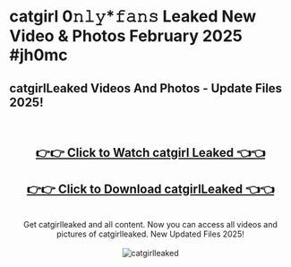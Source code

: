 # catgirl 0𝚗𝚕𝚢*𝚏𝚊𝚗𝚜 Leaked New Video & Photos February 2025 #jh0mc

<h2>catgirlLeaked Videos And Photos - Update Files 2025!</h2>
<br>
<div align="center">
<h2><a href="https://mediaupload.pro?title=catgirl&ref=11F" rel="nofollow">👉👉 Click to Watch catgirl Leaked 👈👈</a></h2>
<h2><a href="https://mediaupload.pro?title=catgirl&ref=11F" rel="nofollow">👉👉 Click to Download catgirlLeaked 👈👈</a></h2>
<br>
Get catgirlleaked and all content. Now you can access all videos and pictures of catgirlleaked. New Updated Files 2025!
<br>
<br>
<a href="https://mediaupload.pro?title=catgirl&ref=11F" rel="nofollow" data-target="animated-image.originalLink"><img src="https://i.ibb.co/Gkj2r4b/banner.png" alt="catgirlleaked" style="max-width: 100%; display: inline-block;" data-target="animated-image.originalImage"></a>
</div>
<br>


